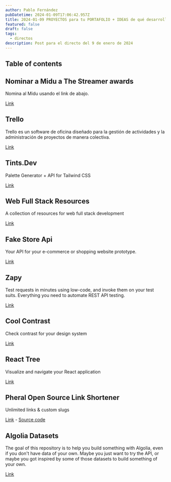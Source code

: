 ```yaml
---
author: Pablo Fernández
pubDatetime: 2024-01-09T17:06:42.957Z
title: 2024-01-09 PROYECTOS para tu PORTAFOLIO + IDEAS de qué desarrollar
featured: false
draft: false
tags:
  - directos
description: Post para el directo del 9 de enero de 2024
---
```


## Table of contents

## Nominar a Midu a The Streamer awards

Nomina al Midu usando el link de abajo.

[Link](https://thestreamerawards.com/nominations)

## Trello

Trello es un software de oficina diseñado para la gestión de actividades y la administración de proyectos de manera colectiva.

[Link](https://trello.com/home)

## Tints.Dev

Palette Generator + API for Tailwind CSS

[Link](https://www.tints.dev/)

## Web Full Stack Resources

A collection of resources for web full stack development

[Link](hhttps://resources-app.vercel.app/)

## Fake Store Api

Your API for your e-commerce or shopping website prototype.

[Link](https://fakeapi.platzi.com/)

## Zapy

Test requests in minutes using low-code, and invoke them on your test suits. Everything you need to automate REST API testing.

[Link](https://zapy.dev/)

## Cool Contrast

Check contrast for your design system

[Link](https://coolcontrast.vercel.app/)

## React Tree

Visualize and navigate your React application

[Link](https://reactree.dev/)

## Pheral Open Source Link Shortener

Unlimited links & custom slugs

[Link](https://slug.vercel.app/) - [Source code](https://github.com/pheralb/slug)

## Algolia Datasets

The goal of this repository is to help you build something with Algolia, even if you don't have data of your own. Maybe you just want to try the API, or maybe you got inspired by some of those datasets to build something of your own.

[Link](https://github.com/algolia/datasets)
